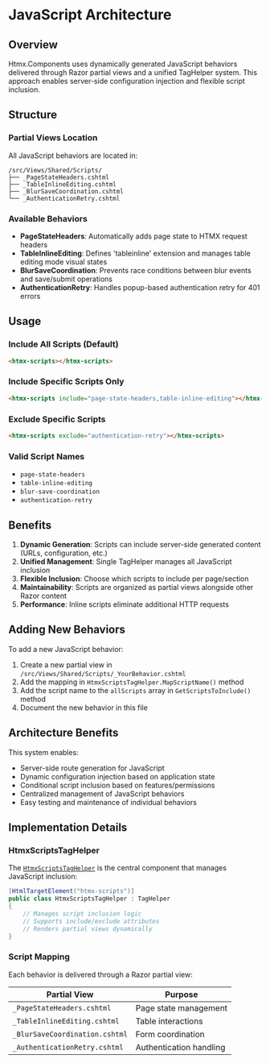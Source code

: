 # JavaScript Architecture

## Overview

Htmx.Components uses dynamically generated JavaScript behaviors delivered through Razor partial views and a unified TagHelper system. This approach enables server-side configuration injection and flexible script inclusion.

## Structure

### Partial Views Location
All JavaScript behaviors are located in:
```
/src/Views/Shared/Scripts/
├── _PageStateHeaders.cshtml
├── _TableInlineEditing.cshtml  
├── _BlurSaveCoordination.cshtml
└── _AuthenticationRetry.cshtml
```

### Available Behaviors

- **PageStateHeaders**: Automatically adds page state to HTMX request headers
- **TableInlineEditing**: Defines 'tableinline' extension and manages table editing mode visual states
- **BlurSaveCoordination**: Prevents race conditions between blur events and save/submit operations
- **AuthenticationRetry**: Handles popup-based authentication retry for 401 errors

## Usage

### Include All Scripts (Default)
```html
<htmx-scripts></htmx-scripts>
```

### Include Specific Scripts Only
```html
<htmx-scripts include="page-state-headers,table-inline-editing"></htmx-scripts>
```

### Exclude Specific Scripts
```html
<htmx-scripts exclude="authentication-retry"></htmx-scripts>
```

### Valid Script Names
- `page-state-headers`
- `table-inline-editing` 
- `blur-save-coordination`
- `authentication-retry`

## Benefits

1. **Dynamic Generation**: Scripts can include server-side generated content (URLs, configuration, etc.)
2. **Unified Management**: Single TagHelper manages all JavaScript inclusion
3. **Flexible Inclusion**: Choose which scripts to include per page/section
4. **Maintainability**: Scripts are organized as partial views alongside other Razor content
5. **Performance**: Inline scripts eliminate additional HTTP requests

## Adding New Behaviors

To add a new JavaScript behavior:

1. Create a new partial view in `/src/Views/Shared/Scripts/_YourBehavior.cshtml`
2. Add the mapping in `HtmxScriptsTagHelper.MapScriptName()` method
3. Add the script name to the `allScripts` array in `GetScriptsToInclude()` method
4. Document the new behavior in this file

## Architecture Benefits

This system enables:
- Server-side route generation for JavaScript
- Dynamic configuration injection based on application state
- Conditional script inclusion based on features/permissions
- Centralized management of JavaScript behaviors
- Easy testing and maintenance of individual behaviors

## Implementation Details

### HtmxScriptsTagHelper

The [`HtmxScriptsTagHelper`](../../api/Htmx.Components.TagHelpers.HtmxScriptsTagHelper.html) is the central component that manages JavaScript inclusion:

```csharp
[HtmlTargetElement("htmx-scripts")]
public class HtmxScriptsTagHelper : TagHelper
{
    // Manages script inclusion logic
    // Supports include/exclude attributes
    // Renders partial views dynamically
}
```

### Script Mapping

Each behavior is delivered through a Razor partial view:

| Partial View | Purpose |
|-------------|---------|
| `_PageStateHeaders.cshtml` | Page state management |
| `_TableInlineEditing.cshtml` | Table interactions |
| `_BlurSaveCoordination.cshtml` | Form coordination |
| `_AuthenticationRetry.cshtml` | Authentication handling |

